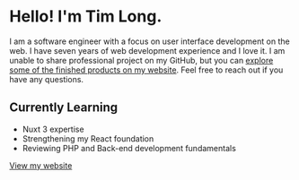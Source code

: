 # Hello! I'm Tim Long. 

I am a software engineer with a focus on user interface development on the web. I have seven years of web development experience and I love it. I am unable to share professional project on my GitHub, but you can [explore some of the finished products on my website](https://timuism.net). Feel free to reach out if you have any questions.


## Currently Learning
- Nuxt 3 expertise
- Strengthening my React foundation
- Reviewing PHP and Back-end development fundamentals

[View my website](https://timuism.net)




